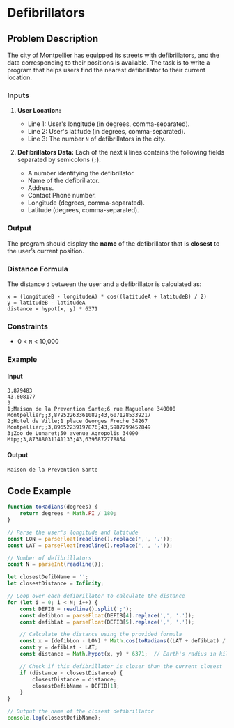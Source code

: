 # Defibrillators

## Problem Description

The city of Montpellier has equipped its streets with defibrillators, and the data corresponding to their positions is available. The task is to write a program that helps users find the nearest defibrillator to their current location.

### Inputs

1. **User Location:**
   - Line 1: User's longitude (in degrees, comma-separated).
   - Line 2: User's latitude (in degrees, comma-separated).
   - Line 3: The number `N` of defibrillators in the city.
   
2. **Defibrillators Data:**
   Each of the next `N` lines contains the following fields separated by semicolons (`;`):
   - A number identifying the defibrillator.
   - Name of the defibrillator.
   - Address.
   - Contact Phone number.
   - Longitude (degrees, comma-separated).
   - Latitude (degrees, comma-separated).

### Output

The program should display the **name** of the defibrillator that is **closest** to the user’s current position.

### Distance Formula

The distance `d` between the user and a defibrillator is calculated as:

```
x = (longitudeB - longitudeA) * cos((latitudeA + latitudeB) / 2)
y = latitudeB - latitudeA
distance = hypot(x, y) * 6371
```

### Constraints

- 0 < `N` < 10,000

### Example

#### Input
```
3,879483
43,608177
3
1;Maison de la Prevention Sante;6 rue Maguelone 340000 Montpellier;;3,87952263361082;43,6071285339217
2;Hotel de Ville;1 place Georges Freche 34267 Montpellier;;3,89652239197876;43,5987299452849
3;Zoo de Lunaret;50 avenue Agropolis 34090 Mtp;;3,87388031141133;43,6395872778854
```

#### Output
```
Maison de la Prevention Sante
```

## Code Example

```javascript
function toRadians(degrees) {
    return degrees * Math.PI / 180;
}

// Parse the user's longitude and latitude
const LON = parseFloat(readline().replace(',', '.'));
const LAT = parseFloat(readline().replace(',', '.'));

// Number of defibrillators
const N = parseInt(readline());

let closestDefibName = '';
let closestDistance = Infinity;

// Loop over each defibrillator to calculate the distance
for (let i = 0; i < N; i++) {
    const DEFIB = readline().split(';');
    const defibLon = parseFloat(DEFIB[4].replace(',', '.'));
    const defibLat = parseFloat(DEFIB[5].replace(',', '.'));

    // Calculate the distance using the provided formula
    const x = (defibLon - LON) * Math.cos(toRadians((LAT + defibLat) / 2));
    const y = defibLat - LAT;
    const distance = Math.hypot(x, y) * 6371;  // Earth's radius in kilometers

    // Check if this defibrillator is closer than the current closest
    if (distance < closestDistance) {
        closestDistance = distance;
        closestDefibName = DEFIB[1];
    }
}

// Output the name of the closest defibrillator
console.log(closestDefibName);

```
